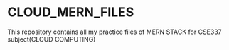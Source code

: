 # CLOUD_MERN_FILES
This repository contains all my practice files of MERN STACK for CSE337 subject(CLOUD COMPUTING)
